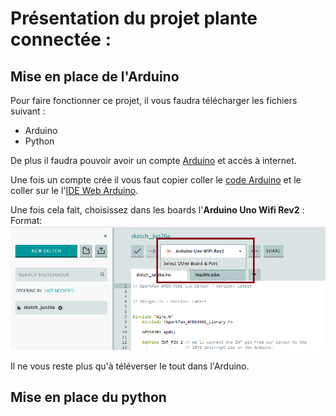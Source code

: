 # **Présentation du projet plante connectée :**

## Mise en place de l'Arduino

Pour faire fonctionner ce projet, il vous faudra télécharger les fichiers suivant :
- Arduino
- Python

De plus il faudra pouvoir avoir un compte [Arduino](https://id.arduino.cc/) et accès à internet.

Une fois un compte crée il vous faut copier coller le [code Arduino](https://github.com/coolofdead/Plante-Connectee/blob/master/Arduino/Capteur/Capteur.ino) et le coller sur le l'[IDE Web Arduino](https://create.arduino.cc/editor).

Une fois cela fait, choisissez dans les boards l'**Arduino Uno Wifi Rev2** :
Format: ![Arduino Board Select](/Images/Arduino_Board.png)

Il ne vous reste plus qu'à téléverser le tout dans l'Arduino.


## Mise en place du python
